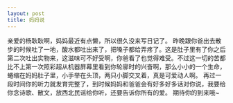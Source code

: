 ```yaml
---
layout: post
title: 妈妈说
---
```

   亲爱的杨耿耿啊，妈妈最近有点懒，所以很久没来写日记了。
    昨晚跟你爸出去散步的时候吐了一地，酸水都吐出来了，把嗓子都给弄疼了。这是肚子里有了你之后第二次吐出实物来，这滋味可不好受啊，你爸看了也觉得难受。不过这一切的苦都比不上第一次照彩超从机器屏幕里看到你轮廓时的兴奋啊，那么小小的一个生命，蜷缩在妈妈肚子里，小手举在头顶，两只小脚交叉着，真是可爱动人啊。
    再过一段时间你的听力就发育完整了，到时候妈妈和爸爸会有好多好多话对你说，我要给你念诗歌、散文，放西北民谣给你听，还要告诉你所有的爱。
    期待你的到来哦~